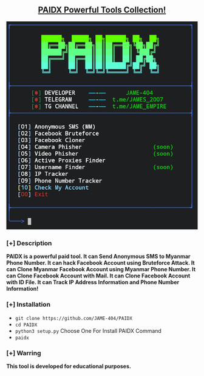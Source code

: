 <h2 align="center"><u>PAIDX Powerful Tools Collection!</u></h2>

![useful tools collection in one  tool](https://raw.githubusercontent.com/JAME-404/PAIDX/refs/heads/Files/main_image.jpg)


### [+] Description

**PAIDX is a powerful paid tool.
It can Send Anonymous SMS to Myanmar Phone Number.
It can hack Facebook Account using Bruteforce Attack.
It can Clone Myanmar Facebook Account using Myanmar Phone Number.
It can Clone Facebook Account with Mail.
It can Clone Facebook Account with ID File.
It can Track IP Address Information and Phone Number Information!**

### [+] Installation

- `git clone https://github.com/JAME-404/PAIDX`
- `cd PAIDX`
- `python3 setup.py`
Choose One For Install PAIDX Command
- `paidx`

### [+] Warring

**This tool is developed for educational purposes.**
